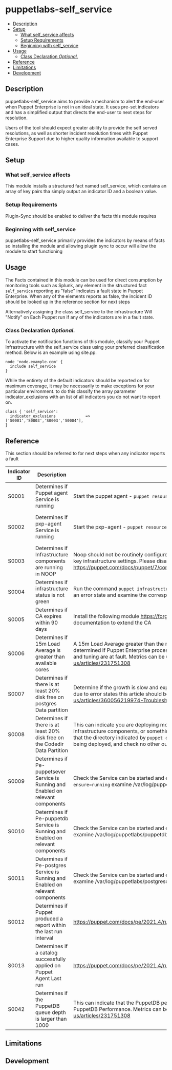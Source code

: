 # puppetlabs-self_service

- [Description](#description)
- [Setup](#setup)
  - [What self_service affects](#what-self_service-affects)
  - [Setup Requirements](#setup-requirements)
  - [Beginning with self_service](#beginning-with-self_service)
- [Usage](#usage)
  - [Class Declaration *Optional.*](#class-declaration-optional)
- [Reference](#reference)
- [Limitations](#limitations)
- [Development](#development)

## Description

puppetlabs-self_service aims to provide a mechanism to alert the end-user when Puppet Enterprise is not in an ideal state.
It uses pre-set indicators and has a simplified output that directs the end-user to next steps for resolution.

Users of the tool should expect greater ability to provide the self served resolutions, as well as shorter incident resolution times with Puppet Enterprise Support due to higher quality information available to support cases.

## Setup

### What self_service affects

This module installs a structured fact named self_service, which contains an array of key pairs tha simply output an indicator ID and a boolean value.

### Setup Requirements

Plugin-Sync should be enabled to deliver the facts this module requires

### Beginning with self_service

puppetlabs-self_service primarily provides the indicators by means of facts so installing the module and allowing plugin sync to occur will allow the module to start functioning

## Usage

The Facts contained in this module can be used for direct consumption by monitoring tools such as Splunk, any element in the structured fact `self_service` reporting as "false" indicates a fault state in Puppet Enterprise.
When any of the elements reports as false, the incident ID should be looked up in the reference section for next steps

Alternatively assigning the class self_service to the infrastructure  Will "Notify" on Each Puppet run if any of the indicators are in a fault state.

### Class Declaration *Optional.*

To activate the notification functions of this module, classify your Puppet Infrastructure  with the self_service class using your preferred classification method. Below is an example using site.pp.

```puppet
node 'node.example.com' {
  include self_service
}
```

While the entirety of the default indicators should be reported on for maximum coverage, it may be necessarily to make exceptions for your particular environment.
to do this classify the array parameter indicator_exclusions with an list of all indicators you do not want to report on.

```puppet
class { 'self_service':
  indicator_exclusions             => ['S0001','S0003','S0003','S0004'],
}
```

## Reference

This section should be referred to for next steps when any indicator reports a fault

| Indicator ID | Description                                                                        | Self Service Steps                                                                                                                                                                                                                                                                                                                                                                       | What to Include in a Support Ticket                                                                                                                                                                                                   |
| ------------ | ---------------------------------------------------------------------------------- | ---------------------------------------------------------------------------------------------------------------------------------------------------------------------------------------------------------------------------------------------------------------------------------------------------------------------------------------------------------------------------------------- | ------------------------------------------------------------------------------------------------------------------------------------------------------------------------------------------------------------------------------------- |
| S0001        | Determines if Puppet agent Service is running                                      | Start the puppet agent - `puppet resource service puppet ensure=running`                                                                                                                                                                                                                                                                                                                 | If the Puppet agent fails to start with the self service step raise a support case quoting reference S0001 and providing syslog and any error output when attempting to restart the service                                           |
| S0002        | Determines if pxp-agent Service is running                                         | Start the pxp-agent - `puppet resource service pxp-agent ensure=running`                                                                                                                                                                                                                                                                                                                 | If the Pxp-agent fails to start with the self service step raise a support case quoting reference S0002 and providing syslog, any error output when attempting to restart the service and /var/log/puppetlabs/pxp-agent/pxp-agent.log |
| S0003        | Determines if Infrastructure components are running in NOOP                        | Noop should not be routinely configured on PE infrastructure nodes as it prevents the management of key infrastructure settings. Please disable this setting on any infrastructure component https://puppet.com/docs/puppet/7/configuration.html#noop                                                                                                                                    | If you are unable, or encounter an error when disabling noop, raise a support case quoting reference S0002 and any errors output when attempting to change the setting                                                                |
| S0004        | Determines if infrastructure status is not green                                   | Run the command `puppet infrastructure status` on your primary node, note any services showing in an error state and examine the corresponding service logs for potential causes                                                                                                                                                                                                         | Raise a support case quoting reference S0004 along with the output of puppet infrastructure status and any service logs associated with the errors                                                                                    |
| S0005        | Determines if CA expires within 90 days                                            | Install the following module https://forge.puppet.com/modules/puppetlabs/ca_extend and follow the documentation to extend the CA                                                                                                                                                                                                                                                         | Raise a support case quoting reference S0005 together with the support script output from the primary node, and any errors encountered when using the ca_extend module                                                                |
| S0006        | Determines if 15m Load Average is greater than available cores                     | A 15m Load Average greater than the number of cores, indicates  system over capacity, it should be determined if Puppet Enterprise processes are using the CPU and if so commonly issues of capacity and tuning are at fault. Metrics can be used to pinpoint the issue https://support.puppet.com/hc/en-us/articles/231751308                                                           | Raise a support case quoting reference S0006 detailing the Puppet process(es) consuming CPU, and a full support script from the node in question along with any findings from metrics analysis                                        |
| S0007        | Determines if there is at least 20% disk free on postgres Data partition           | Determine if the growth is slow and expected within the TTL of your data, unexpected increase can be due to error states this article should be consulted https://support.puppet.com/hc/en-us/articles/360056219974-Troubleshoot-PuppetDB-pe-puppetdb-in-Puppet-Enterprise                                                                                                               | Raise a support case quoting reference S0007 detailing the files and folders and rate of growth, along with a full support script from the node in question                                                                           |
| S0008        | Determines if there is at least 20% disk free on the Codedir Data Partition        | This can indicate you are deploying more code from the code repo than there is space for on the infrastructure components, or something else is consuming space on this partition. Check the mount that the directory indicated by `puppet config print codedir` resides has enough capacity for the code being deployed, and check no other outside files are consuming this data mount |                                                                                                                                                                                                                                       |
| S0009        | Determines if Pe-puppetsever Service is Running and Enabled on relevant components | Check the Service can be started and enabled  `puppet resource service pe-puppetserver ensure=running` examine /var/log/puppetlabs/puppetserver/puppetserver.log for failures                                                                                                                                                                                                            | Raise a support case quoting reference S0009 along with the log below, showing an unsuccessful startup /var/log/puppetlabs/puppetserver/puppetserver.log                                                                              |
| S0010        | Determines if Pe-puppetdb Service is Running and Enabled on relevant components    | Check the Service can be started and enabled   `puppet resource service pe-pupeptdb ensure=running`  examine /var/log/puppetlabs/puppetdb/puppetdb.log for failures                                                                                                                                                                                                                      | Raise a support case quoting reference S0010 along with the log below, showing an unsuccessful startup /var/log/puppetlabs/puppetdb/puppetdb.log                                                                                      |
| S0011        | Determines if Pe-postgres Service is Running and Enabled on relevant components    | Check the Service can be started and enabled   `puppet resource service pe-postgres ensure=running`  examine /var/log/puppetlabs/postgresql/<postgresversion>/postgresql-<today>.log for failures                                                                                                                                                                                        | Raise a support case quoting reference S0011 along with the log below, showing an unsuccessful startup /var/log/puppetlabs/postgresql/<postgresversion>/ postgresql-<today>.log                                                       |
| S0012        | Determines if Puppet produced a report within the last run interval                | https://puppet.com/docs/pe/2021.4/run_puppet_on_nodes.html#troubleshooting_puppet_run_failures                                                                                                                                                                                                                                                                                           | Raise a support case quoting reference S0012 along with the output of `puppet agent -td > debug.log 2>&1`                                                                                                                             |
| S0013        | Determines if a catalog successfully applied on Puppet Agent Last run              | https://puppet.com/docs/pe/2021.4/run_puppet_on_nodes.html#troubleshooting_puppet_run_failures                                                                                                                                                                                                                                                                                           | Raise a support case quoting reference S0013 along with the output of  `puppet agent -td > debug.log 2>&1`                                                                                                                            |
| S0042        | Determines if the PuppetDB queue depth is larger than 1000                         | This can indicate that the PuppetDB performance is inadequate for the incoming requests. Review the PuppetDB Performance. Metrics can be used to pinpoint the issue https://support.puppet.com/hc/en-us/articles/231751308                                                                                                                                                               | Raise a support case quoting reference S0042 along with a support script from the affected Infrastructure nodes.                                                                                                                      |

## Limitations

## Development

